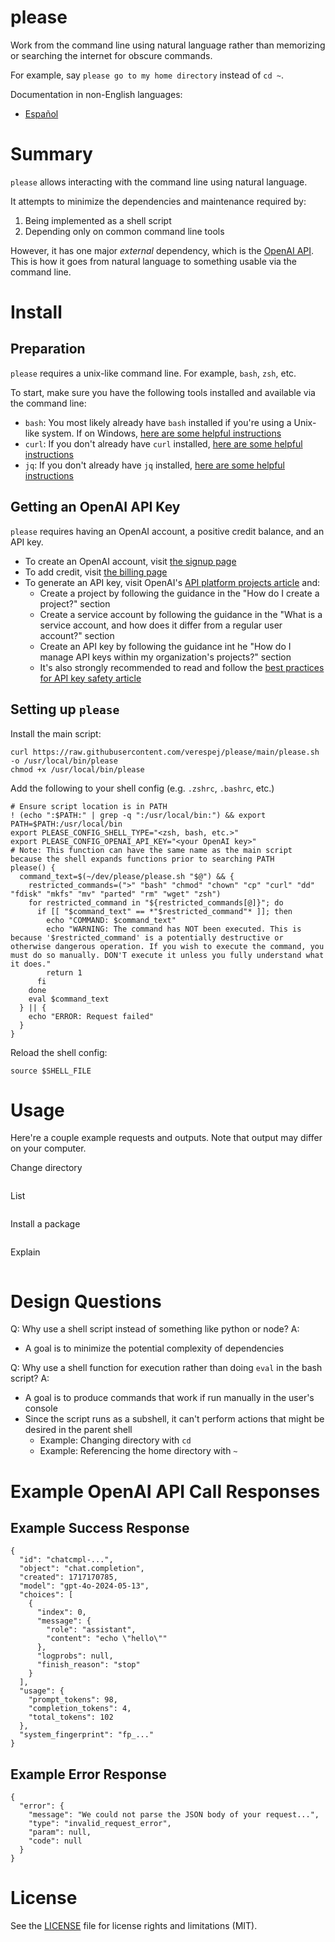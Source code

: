 # please

Work from the command line using natural language rather than memorizing or searching the internet for obscure commands.

For example, say `please go to my home directory` instead of `cd ~`.

Documentation in non-English languages:
- [Español](./README.es.md)

# Summary

`please` allows interacting with the command line using natural language.

It attempts to minimize the dependencies and maintenance required by:
1. Being implemented as a shell script
2. Depending only on common command line tools

However, it has one major _external_ dependency, which is the [OpenAI API](https://platform.openai.com/docs/overview). This is how it goes from natural language to something usable via the command line.

# Install

## Preparation

`please` requires a unix-like command line. For example, `bash`, `zsh`, etc.

To start, make sure you have the following tools installed and available via the command line:
- `bash`: You most likely already have `bash` installed if you're using a Unix-like system. If on Windows, [here are some helpful instructions](https://www.educative.io/answers/how-to-install-git-bash-in-windows)
- `curl`: If you don't already have `curl` installed, [here are some helpful instructions](https://everything.curl.dev/install/index.html)
- `jq`: If you don't already have `jq` installed, [here are some helpful instructions](https://jqlang.github.io/jq/download/)

## Getting an OpenAI API Key

`please` requires having an OpenAI account, a positive credit balance, and an API key.

- To create an OpenAI account, visit [the signup page](https://platform.openai.com/signup)
- To add credit, visit [the billing page](https://platform.openai.com/settings/organization/billing/overview)
- To generate an API key, visit OpenAI's [API platform projects article](https://help.openai.com/en/articles/9186755-managing-your-work-in-the-api-platform-with-projects#h_79e86017fd) and:
    - Create a project by following the guidance in the "How do I create a project?" section
    - Create a service account by following the guidance in the "What is a service account, and how does it differ from a regular user account?" section
    - Create an API key by following the guidance int he "How do I manage API keys within my organization's projects?" section
    - It's also strongly recommended to read and follow the [best practices for API key safety article](https://help.openai.com/en/articles/5112595-best-practices-for-api-key-safety)

## Setting up `please`

Install the main script:
```
curl https://raw.githubusercontent.com/verespej/please/main/please.sh -o /usr/local/bin/please
chmod +x /usr/local/bin/please
```

Add the following to your shell config (e.g. `.zshrc`, `.bashrc`, etc.)
```
# Ensure script location is in PATH
! (echo ":$PATH:" | grep -q ":/usr/local/bin:") && export PATH=$PATH:/usr/local/bin
export PLEASE_CONFIG_SHELL_TYPE="<zsh, bash, etc.>"
export PLEASE_CONFIG_OPENAI_API_KEY="<your OpenAI key>"
# Note: This function can have the same name as the main script because the shell expands functions prior to searching PATH
please() {
  command_text=$(~/dev/please/please.sh "$@") && {
    restricted_commands=(">" "bash" "chmod" "chown" "cp" "curl" "dd" "fdisk" "mkfs" "mv" "parted" "rm" "wget" "zsh")
    for restricted_command in "${restricted_commands[@]}"; do
      if [[ "$command_text" == *"$restricted_command"* ]]; then
        echo "COMMAND: $command_text"
        echo "WARNING: The command has NOT been executed. This is because '$restricted_command' is a potentially destructive or otherwise dangerous operation. If you wish to execute the command, you must do so manually. DON'T execute it unless you fully understand what it does."
        return 1
      fi
    done
    eval $command_text
  } || {
    echo "ERROR: Request failed"
  }
}
```

Reload the shell config:
```
source $SHELL_FILE
```

# Usage

Here're a couple example requests and outputs. Note that output may differ on your computer.

Change directory
```
```

List
```
```

Install a package
```
```

Explain
```
```

# Design Questions

Q: Why use a shell script instead of something like python or node?
A:
- A goal is to minimize the potential complexity of dependencies

Q: Why use a shell function for execution rather than doing `eval` in the bash script?
A:
- A goal is to produce commands that work if run manually in the user's console
- Since the script runs as a subshell, it can't perform actions that might be desired in the parent shell
    - Example: Changing directory with `cd`
    - Example: Referencing the home directory with `~`


# Example OpenAI API Call Responses

## Example Success Response
```
{
  "id": "chatcmpl-...",
  "object": "chat.completion",
  "created": 1717170785,
  "model": "gpt-4o-2024-05-13",
  "choices": [
    {
      "index": 0,
      "message": {
        "role": "assistant",
        "content": "echo \"hello\""
      },
      "logprobs": null,
      "finish_reason": "stop"
    }
  ],
  "usage": {
    "prompt_tokens": 98,
    "completion_tokens": 4,
    "total_tokens": 102
  },
  "system_fingerprint": "fp_..."
}
```

## Example Error Response
```
{
  "error": {
    "message": "We could not parse the JSON body of your request...",
    "type": "invalid_request_error",
    "param": null,
    "code": null
  }
}
```

# License

See the [LICENSE](LICENSE.md) file for license rights and limitations (MIT).
